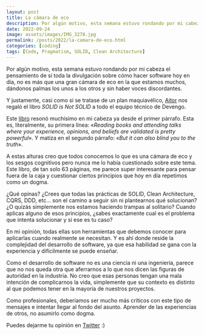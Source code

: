 ```yaml
---
layout: post
title: La cámara de eco
description: Por algún motivo, esta semana estuvo rondando por mi cabeza el pensamiento de si toda la divulgación sobre cómo hacer software hoy en día, no es más que una gran cámara de eco en la que estamos muchos, dándonos palmas los unos a otros y sin haber voces discordantes.
date: 2022-09-24
image: assets/images/IMG_3278.jpg
permalink: /posts/2022/la-camara-de-eco.html
categories: [coding]
tags: [Code, Pragmatism, SOLID, Clean Architecture]
---
```

Por algún motivo, esta semana estuvo rondando por mi cabeza el pensamiento de si toda la divulgación sobre cómo hacer software hoy en día, no es más que una gran cámara de eco en la que estamos muchos, dándonos palmas los unos a los otros y sin haber voces discordantes. 

Y justamente, casi como si se tratase de un plan maquiavélico, [Aitor](https://twitter.com/_aitor) nos regaló el libro _SOLID is Not SOLID_ a todo el equipo técnico de Devengo.

Este [libro](https://solid-is-not-solid.com/) resonó muchísimo en mi cabeza ya desde el primer párrafo. Esta es, literalmente, su primera línea: «_Reading books and attending talks where your experience, opinions, and beliefs are validated is pretty powerful_». Y matiza en el segundo párrafo: «_But it can also blind you to the truth_».

A estas alturas creo que todos conocemos lo que es una cámara de eco y los sesgos cognitivos pero nunca me lo había cuestionado sobre este tema. Este libro, de tan solo 63 páginas, me parece super interesante para pensar fuera de la caja y cuestionar ciertos principios que hoy en día repetimos como un dogma.

¿Qué opinas? ¿Crees que todas las prácticas de SOLID, Clean Architecture, CQRS, DDD, etc... son el camino a seguir sin ni plantearnos qué solucionan? ¿O quizás simplemente nos estamos haciendo trampas al solitario? Cuando aplicas alguno de esos principios, ¿sabes exactamente cual es el problema que intenta solucionar y si ese es tu caso?

En mi opinión, todas ellas son herramientas que debemos conocer para aplicarlas cuando realmente se necesitan. Y es ahí donde reside la complejidad del desarrollo de software, ya que esa habilidad se gana con la experiencia y difícilmente se puede enseñar.

Como el desarrollo de software no es una ciencia ni una ingeniería, parece que no nos queda otra que aferrarnos a lo que nos dicen las figuras de autoridad en la industria. No creo que esas personas tengan una mala intención de complicarnos la vida, simplemente que su contexto es distinto al que podemos tener en la mayoría de nuestros proyectos.

Como profesionales, deberíamos ser mucho más críticos con este tipo de mensajes e intentar llegar al fondo del asunto. Aprender de las experiencias de otros, no asumirlo como dogma.

Puedes dejarme tu opinión en [Twitter](https://twitter.com/ivanguardado/status/1574020571754643457) :)
